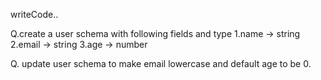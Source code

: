 writeCode..

Q.create a user schema with following fields and type
1.name -> string
2.email -> string
3.age -> number

Q. update user schema to make email lowercase and default age to be 0.
